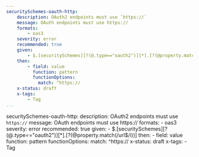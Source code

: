 ```yaml
---
securitySchemes-oauth-http:
    description: OAuth2 endpoints must use `https://`
    message: OAuth endpoints must use https://
    formats:
        - oas3
    severity: error
    recommended: true
    given:
        - $.[securitySchemes][?(@.type=="oauth2")][*].[?(@property.match(/url$/i))]
    then:
        - field: value
          function: pattern
          functionOptions:
            match: ^https://
    x-status: draft
    x-tags:
        - Tag            
...
```

securitySchemes-oauth-http:
    description: OAuth2 endpoints must use `https://`
    message: OAuth endpoints must use https://
    formats:
        - oas3
    severity: error
    recommended: true
    given:
        - $.[securitySchemes][?(@.type=="oauth2")][*].[?(@property.match(/url$/i))]
    then:
        - field: value
          function: pattern
          functionOptions:
            match: ^https://
    x-status: draft
    x-tags:
        - Tag